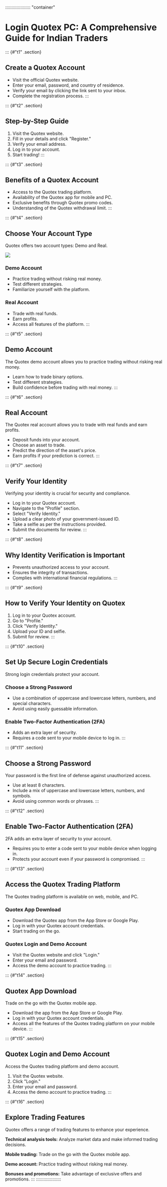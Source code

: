 :::::::::::::::::::: \"container\"



# Login Quotex PC: A Comprehensive Guide for Indian Traders




::: {#"t1" .section}
## Create a Quotex Account

-   Visit the official Quotex website.
-   Enter your email, password, and country of residence.
-   Verify your email by clicking the link sent to your inbox.
-   Complete the registration process.
:::

::: {#"t2" .section}
## Step-by-Step Guide

1.  Visit the Quotex website.
2.  Fill in your details and click "Register."
3.  Verify your email address.
4.  Log in to your account.
5.  Start trading!
:::

::: {#"t3" .section}
## Benefits of a Quotex Account

-   Access to the Quotex trading platform.
-   Availability of the Quotex app for mobile and PC.
-   Exclusive benefits through Quotex promo codes.
-   Understanding of the Quotex withdrawal limit.
:::

::: {#"t4" .section}
## Choose Your Account Type

Quotex offers two account types: Demo and Real.

[![](https://static.quotex.io/files/3_en/300_250.jpg)](https://traff.sbs/brokerqxlid)

### Demo Account

-   Practice trading without risking real money.
-   Test different strategies.
-   Familiarize yourself with the platform.

### Real Account

-   Trade with real funds.
-   Earn profits.
-   Access all features of the platform.
:::

::: {#"t5" .section}
## Demo Account

The Quotex demo account allows you to practice trading without risking
real money.

-   Learn how to trade binary options.
-   Test different strategies.
-   Build confidence before trading with real money.
:::

::: {#"t6" .section}
## Real Account

The Quotex real account allows you to trade with real funds and earn
profits.

-   Deposit funds into your account.
-   Choose an asset to trade.
-   Predict the direction of the asset\'s price.
-   Earn profits if your prediction is correct.
:::

::: {#"t7" .section}
## Verify Your Identity

Verifying your identity is crucial for security and compliance.

-   Log in to your Quotex account.
-   Navigate to the "Profile" section.
-   Select "Verify Identity."
-   Upload a clear photo of your government-issued ID.
-   Take a selfie as per the instructions provided.
-   Submit the documents for review.
:::

::: {#"t8" .section}
## Why Identity Verification is Important

-   Prevents unauthorized access to your account.
-   Ensures the integrity of transactions.
-   Complies with international financial regulations.
:::

::: {#"t9" .section}
## How to Verify Your Identity on Quotex

1.  Log in to your Quotex account.
2.  Go to "Profile."
3.  Click "Verify Identity."
4.  Upload your ID and selfie.
5.  Submit for review.
:::

::: {#"t10" .section}
## Set Up Secure Login Credentials

Strong login credentials protect your account.

### Choose a Strong Password

-   Use a combination of uppercase and lowercase letters, numbers, and
    special characters.
-   Avoid using easily guessable information.

### Enable Two-Factor Authentication (2FA)

-   Adds an extra layer of security.
-   Requires a code sent to your mobile device to log in.
:::

::: {#"t11" .section}
## Choose a Strong Password

Your password is the first line of defense against unauthorized access.

-   Use at least 8 characters.
-   Include a mix of uppercase and lowercase letters, numbers, and
    symbols.
-   Avoid using common words or phrases.
:::

::: {#"t12" .section}
## Enable Two-Factor Authentication (2FA)

2FA adds an extra layer of security to your account.

-   Requires you to enter a code sent to your mobile device when logging
    in.
-   Protects your account even if your password is compromised.
:::

::: {#"t13" .section}
## Access the Quotex Trading Platform

The Quotex trading platform is available on web, mobile, and PC.

### Quotex App Download

-   Download the Quotex app from the App Store or Google Play.
-   Log in with your Quotex account credentials.
-   Start trading on the go.

### Quotex Login and Demo Account

-   Visit the Quotex website and click "Login."
-   Enter your email and password.
-   Access the demo account to practice trading.
:::

::: {#"t14" .section}
## Quotex App Download

Trade on the go with the Quotex mobile app.

-   Download the app from the App Store or Google Play.
-   Log in with your Quotex account credentials.
-   Access all the features of the Quotex trading platform on your
    mobile device.
:::

::: {#"t15" .section}
## Quotex Login and Demo Account

Access the Quotex trading platform and demo account.

1.  Visit the Quotex website.
2.  Click "Login."
3.  Enter your email and password.
4.  Access the demo account to practice trading.
:::

::: {#"t16" .section}
## Explore Trading Features

Quotex offers a range of trading features to enhance your experience.

**Technical analysis tools:** Analyze market data and make informed
trading decisions.

**Mobile trading:** Trade on the go with the Quotex mobile app.

**Demo account:** Practice trading without risking real money.

**Bonuses and promotions:** Take advantage of exclusive offers and
promotions.
:::
::::::::::::::::::::

